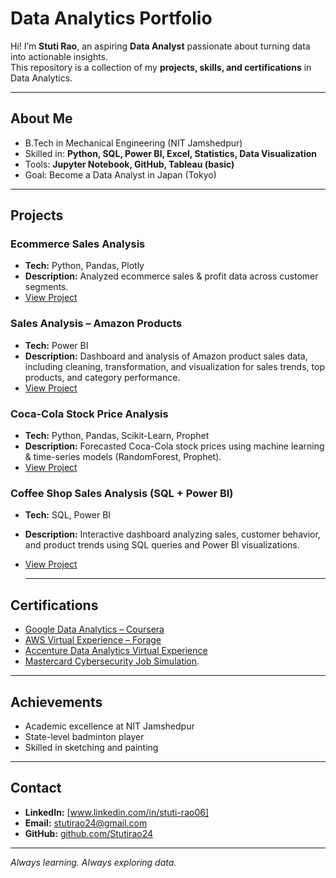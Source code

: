 #  Data Analytics Portfolio

Hi! I’m **Stuti Rao**, an aspiring **Data Analyst** passionate about turning data into actionable insights.  
This repository is a collection of my **projects, skills, and certifications** in Data Analytics.  

---

##  About Me
-  B.Tech in Mechanical Engineering (NIT Jamshedpur)  
-  Skilled in: **Python, SQL, Power BI, Excel, Statistics, Data Visualization**  
-  Tools: **Jupyter Notebook, GitHub, Tableau (basic)**  
-  Goal: Become a Data Analyst in Japan (Tokyo) 

---

##  Projects

###  Ecommerce Sales Analysis
- **Tech:** Python, Pandas, Plotly  
- **Description:** Analyzed ecommerce sales & profit data across customer segments.  
- [View Project](https://github.com/Stutirao24/ecommerce-sales-analysis)

###  Sales Analysis – Amazon Products
- **Tech:** Power BI  
- **Description:** Dashboard and analysis of Amazon product sales data, including cleaning, transformation, and visualization for sales trends, top products, and category performance.  
- [View Project](https://github.com/Stutirao24/Sales-Analysis-Amazon-Products-)

###  Coca-Cola Stock Price Analysis
- **Tech:** Python, Pandas, Scikit-Learn, Prophet  
- **Description:** Forecasted Coca-Cola stock prices using machine learning & time-series models (RandomForest, Prophet).  
- [View Project](https://github.com/Stutirao24/coca-cola-stock-analysis)

###  Coffee Shop Sales Analysis (SQL + Power BI)
- **Tech:** SQL, Power BI  
- **Description:** Interactive dashboard analyzing sales, customer behavior, and product trends using SQL queries and Power BI visualizations.  
- [View Project](https://github.com/Stutirao24/Coffee-Shop-Sales-Analysis-SQL-Power-BI-)

  ---

##  Certifications
- [Google Data Analytics – Coursera](https://drive.google.com/drive/folders/1u6v_2MwmnND115V1jEL6VqvC6be7jDF1?usp=sharing)
- [AWS Virtual Experience – Forage](https://drive.google.com/file/d/1lKXygJWVnOisOf7ZBeGfh3G4ChH6yT6c/view?usp=sharing)
- [Accenture Data Analytics Virtual Experience](https://drive.google.com/file/d/15BB7vODRxmLBDvJpQ9kcCz905hukw5Bb/view?usp=sharing)
- [Mastercard Cybersecurity Job Simulation](https://drive.google.com/file/d/1q8kX54yyK47VjPdGZZrP0vmHEI_QDv1d/view?usp=sharing).
 

---

##  Achievements
- Academic excellence at NIT Jamshedpur  
- State-level badminton player  
- Skilled in sketching and painting  

---

##  Contact
- **LinkedIn:** [www.linkedin.com/in/stuti-rao06]  
- **Email:** stutirao24@gmail.com
-  **GitHub:** [github.com/Stutirao24](https://github.com/Stutirao24)

---
 *Always learning. Always exploring data.* 
